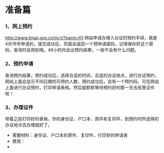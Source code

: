 # 准备篇
### 1、网上预约
http://www.bjgaj.gov.cn/jjcrj/?parm=fj1 网站申请办理入台证的预约手续，我是4月18号申请的，提交成功后，页面会返回一个预申请密码，记得保存好这个密码，查询时会用到哦。48小时内会出预约结果，一般不会有什么问题。

### 2、预约申请
查询预约结果，预约成功后，选择合适的时间，合适的办证地点，进行办证预约，网站上面会显示不同日期的可预约人数，预约成功后，会有一个预约码，可在网站上面进行办证预约，打印申请表格。然后就默默等待预约好的那一天去班里证件啦！

### 3、办理证件
带着之前打印好的表格，你的身份证、户口本、原件和复印件，到预约时所选择的办证地点去办理就好了。

- 需要材料：身份证、户口本的原件、复印件，打印好的申请表
- 费用：
- 
